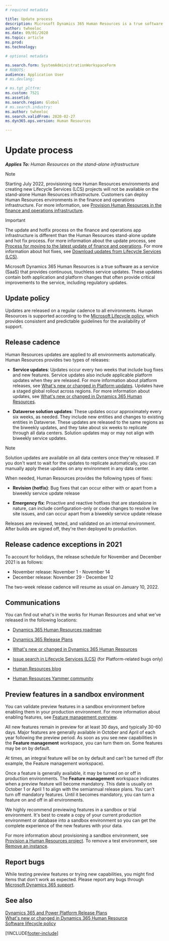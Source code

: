 ```yaml
---
# required metadata

title: Update process
description: Microsoft Dynamics 365 Human Resources is a true software as a service (SaaS) that provides continuous, touchless service updates for application and platform changes.
author: twheeloc
ms.date: 09/01/2020
ms.topic: article
ms.prod: 
ms.technology: 

# optional metadata

ms.search.form: SystemAdministrationWorkspaceForm
# ROBOTS: 
audience: Application User
# ms.devlang: 

# ms.tgt_pltfrm: 
ms.custom: 7521
ms.assetid: 
ms.search.region: Global
# ms.search.industry: 
ms.author: twheeloc
ms.search.validFrom: 2020-02-27
ms.dyn365.ops.version: Human Resources

---
```


# Update process

_**Applies To:** Human Resources on the stand-alone infrastructure_ 

> [!NOTE]
> Starting July 2022, provisioning new Human Resources environments and creating new Lifecycle Services (LCS) projects will not be available on the stand-alone Human Resources infrastructure. Customers can deploy Human Resources environments in the finance and operations infrastructure. For more information, see [Provision Human Resources in the finance and operations infrastructure](/hr-admin-setup-provision-fo.md).


> [!IMPORTANT]
> The update and hotfix process on the finance and operations app infrastructure is different than the Human Resources stand-alone update and hot fix process. For more information about the update process, see [Process for moving to the latest update of finance and operations](../fin-ops-core/dev-itpro/migration-upgrade/upgrade-latest-update.md). For more information about hot fixes, see [Download updates from Lifecycle Services (LCS)](/fin-ops-core/dev-itpro/migration-upgrade/download-hotfix-lcs.md). 

Microsoft Dynamics 365 Human Resources is a true software as a service (SaaS) that provides continuous, touchless service updates. These updates contain both application and platform changes that often provide critical improvements to the service, including regulatory updates.

## Update policy

Updates are released on a regular cadence to all environments. Human Resources is supported according to the [Microsoft Lifecycle policy](https://support.microsoft.com/hub/4095338/microsoft-lifecycle-policy), which provides consistent and predictable guidelines for the availability of support.

## Release cadence 

Human Resources updates are applied to all environments automatically. Human Resources provides two types of releases:

- **Service updates**: Updates occur every two weeks that include bug fixes and new features. Service updates also include applicable platform updates when they are released. For more information about platform releases, see [What's new or changed in Platform updates](../fin-ops-core/dev-itpro/get-started/whats-new-home-page.md). Updates have a staged global rollout across regions. For more information about updates, see [What's new or changed in Dynamics 365 Human Resources](hr-admin-whats-new.md).

- **Dataverse solution updates**: These updates occur approximately every six weeks, as needed. They include new entities and changes to existing entities in Dataverse. These updates are released to the same regions as the biweekly updates, and they take about six weeks to replicate through all data centers. Solution updates may or may not align with biweekly service updates.

> [!NOTE]
> Solution updates are available on all data centers once they're released. If you don't want to wait for the updates to replicate automatically, you can manually apply these updates on any environment in any data center.

When needed, Human Resources provides the following types of fixes:

- **Revision (hotfix)**: Bug fixes that can occur either with or apart from a biweekly service update release

- **Emergency fix**: Proactive and reactive hotfixes that are standalone in nature, can include configuration-only or code changes to resolve live site issues, and can occur apart from a biweekly service update release

Releases are reviewed, tested, and validated on an internal environment. After builds are signed off, they're then deployed to production.

## Release cadence exceptions in 2021

To account for holidays, the release schedule for November and December 2021 is as follows:

- November release: November 1 - November 14
- December release: November 29 - December 12
 
The two-week release cadence will resume as usual on January 10, 2022.

## Communications

You can find out what's in the works for Human Resources and what we've released in the following locations:

- [Dynamics 365 Human Resources roadmap](https://dynamics.microsoft.com/roadmap/human-resources/)

- [Dynamics 365 Release Plans](/dynamics365/release-plans/)

- [What's new or changed in Dynamics 365 Human Resources](hr-admin-whats-new.md)

- [Issue search in Lifecycle Services (LCS)](../fin-ops-core/dev-itpro/lifecycle-services/issue-search-lcs.md) (for Platform-related bugs only)

- [Human Resources blog](https://community.dynamics.com/365/talent/b/dynamics365fortalent)

- [Human Resources Yammer community](https://www.yammer.com/dynamicsaxfeedbackprograms/#/threads/inGroup?type=in_group&feedId=10542230)

## Preview features in a sandbox environment

You can validate preview features in a sandbox environment before enabling them in your production environment. For more information about enabling features, see [Feature management overview](../fin-ops-core/fin-ops/get-started/feature-management/feature-management-overview.md).

All new features remain in preview for at least 30 days, and typically 30-60 days. Major features are generally available in October and April of each year following the preview period. As soon as you see new capabilities in the **Feature management** workspace, you can turn them on. Some features may be on by default.

At times, an integral feature will be on by default and can't be turned off (for example, the Feature management workspace).

Once a feature is generally available, it may be turned on or off in production environments. The **Feature management** workspace indicates when a preview feature will become mandatory. This date is usually on October 1 or April 1 to align with the semiannual release plans. You can't turn off mandatory features. Until it becomes mandatory, you can turn a feature on and off in all environments.

We highly recommend previewing features in a sandbox or trial environment. It's best to create a copy of your current production environment or database into a sandbox environment so you can get the complete experience of the new features with your data.

For more information about provisioning a sandbox environment, see [Provision a Human Resources project](hr-admin-setup-provision.md). To remove a test environment, see [Remove an instance](hr-admin-setup-remove-instance.md#remove-a-test-drive-environment). 

## Report bugs

While testing preview features or trying new capabilities, you might find items that don't work as expected. Please report any bugs through [Microsoft Dynamics 365 support](https://dynamics.microsoft.com/support/).

## See also

[Dynamics 365 and Power Platform Release Plans](/dynamics365/release-plans)</br>
[What's new or changed in Dynamics 365 Human Resource](hr-admin-whats-new.md)</br>
[Software lifecycle policy](../fin-ops-core/dev-itpro/migration-upgrade/versions-update-policy.md)



[!INCLUDE[footer-include](../includes/footer-banner.md)]
